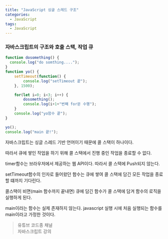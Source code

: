 ```yaml
---
title: "JavaScript 싱글 스레드 구조"
categories:
  - JavaScript
tags:
  - JavaScript
---
```


### 자바스크립트의 구조와 호출 스택, 작업 큐

```js
function dosomething() {
  console.log("do somthing....");
}
function yo() {
    setTimeout(function() {
        console.log("setTimeout 끝");
    }, 1500);

    for(let i=0; i<3; i++) {
        dosomething();
        console.log(i+1+"번째 for문 수행");
    }
    console.log("yo함수 끝");
}

yo();
console.log("main 끝!");
```

자바스크립트는 싱글 스레드 기반 언어이기 때문에 콜 스택이 하나이다.

따라서 큐에 쌓인 작업을 하기 위해 콜 스택에서 진행 중인 작업을 종료할 수 없다.

timer함수는 브라우저에서 제공하는 웹 API이다. 따라서 콜 스택에 Push되지 않는다.

setTimeout함수의 인자로 들어왔던 함수는 큐에 쌓여 콜 스택에 담긴 모든 작업을 종료할 떄까지 기다린다.

콜스택이 비면(main 함수까지 끝내면) 큐에 담긴 함수가 콜 스택에 담겨 함수의 로직을 실행하게 된다. 

main이라는 함수는 실제 존재하지 않는다. javascript 실행 시에 처음 실행되는 함수를 main이라고 가정한 것이다.

>유튜브 코드종 채널<br>
>자바스크립트 강의